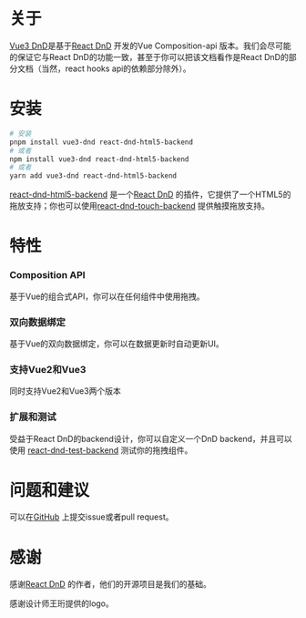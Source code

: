 # 关于
[Vue3 DnD](https://github.com/hcg1023/vue3-dnd)是基于[React DnD](https://react-dnd.github.io/react-dnd/about) 开发的Vue 
Composition-api
版本。我们会尽可能的保证它与React DnD的功能一致，甚至于你可以把该文档看作是React DnD的部分文档（当然，react hooks api的依赖部分除外）。

# 安装
```bash
# 安装
pnpm install vue3-dnd react-dnd-html5-backend
# 或者
npm install vue3-dnd react-dnd-html5-backend
# 或者
yarn add vue3-dnd react-dnd-html5-backend
```
[react-dnd-html5-backend](https://www.npmjs.com/package/react-dnd-html5-backend) 是一个[React DnD](https://react-dnd.github.io/react-dnd/about) 的插件，它提供了一个HTML5的拖放支持；你也可以使用[react-dnd-touch-backend](https://www.npmjs.com/package/react-dnd-touch-backend) 提供触摸拖放支持。

# 特性
### Composition API 
基于Vue的组合式API，你可以在任何组件中使用拖拽。
### 双向数据绑定
基于Vue的双向数据绑定，你可以在数据更新时自动更新UI。
### 支持Vue2和Vue3
同时支持Vue2和Vue3两个版本
### 扩展和测试
受益于React DnD的backend设计，你可以自定义一个DnD backend，并且可以使用 [react-dnd-test-backend](https://www.npmjs.com/package/react-dnd-test-backend) 测试你的拖拽组件。


# 问题和建议
可以在[GitHub](https://github.com/hcg1023/vue3-dnd) 上提交issue或者pull request。

# 感谢
感谢[React DnD](https://react-dnd.github.io/react-dnd/about) 的作者，他们的开源项目是我们的基础。

感谢设计师王珩提供的logo。

